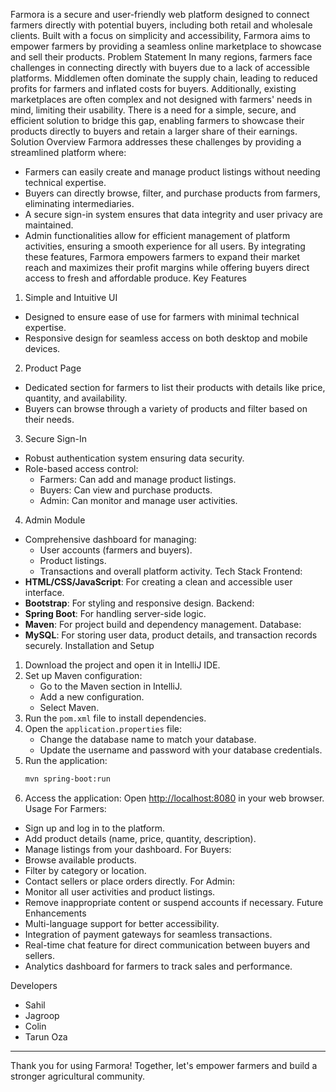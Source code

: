 
Farmora is a secure and user-friendly web platform designed to connect farmers directly with potential buyers, including both retail and wholesale clients. Built with a focus on simplicity and accessibility, Farmora aims to empower farmers by providing a seamless online marketplace to showcase and sell their products.
 Problem Statement
In many regions, farmers face challenges in connecting directly with buyers due to a lack of accessible platforms. Middlemen often dominate the supply chain, leading to reduced profits for farmers and inflated costs for buyers. Additionally, existing marketplaces are often complex and not designed with farmers' needs in mind, limiting their usability. There is a need for a simple, secure, and efficient solution to bridge this gap, enabling farmers to showcase their products directly to buyers and retain a larger share of their earnings.
 Solution Overview
Farmora addresses these challenges by providing a streamlined platform where:
- Farmers can easily create and manage product listings without needing technical expertise.
- Buyers can directly browse, filter, and purchase products from farmers, eliminating intermediaries.
- A secure sign-in system ensures that data integrity and user privacy are maintained.
- Admin functionalities allow for efficient management of platform activities, ensuring a smooth experience for all users.
By integrating these features, Farmora empowers farmers to expand their market reach and maximizes their profit margins while offering buyers direct access to fresh and affordable produce.
 Key Features
 1. Simple and Intuitive UI
- Designed to ensure ease of use for farmers with minimal technical expertise.
- Responsive design for seamless access on both desktop and mobile devices.
 2. Product Page
- Dedicated section for farmers to list their products with details like price, quantity, and availability.
- Buyers can browse through a variety of products and filter based on their needs.
 3. Secure Sign-In
- Robust authentication system ensuring data security.
- Role-based access control:
  - Farmers: Can add and manage product listings.
  - Buyers: Can view and purchase products.
  - Admin: Can monitor and manage user activities.

 4. Admin Module
- Comprehensive dashboard for managing:
  - User accounts (farmers and buyers).
  - Product listings.
  - Transactions and overall platform activity.
 Tech Stack
 Frontend:
- **HTML/CSS/JavaScript**: For creating a clean and accessible user interface.
- **Bootstrap**: For styling and responsive design.
 Backend:
- **Spring Boot**: For handling server-side logic.
- **Maven**: For project build and dependency management.
 Database:
- **MySQL**: For storing user data, product details, and transaction records securely.
 Installation and Setup
1. Download the project and open it in IntelliJ IDE.
2. Set up Maven configuration:
   - Go to the Maven section in IntelliJ.
   - Add a new configuration.
   - Select Maven.
3. Run the `pom.xml` file to install dependencies.
4. Open the `application.properties` file:
   - Change the database name to match your database.
   - Update the username and password with your database credentials.
5. Run the application:
   ```bash
   mvn spring-boot:run
   ```
6. Access the application:
   Open [http://localhost:8080](http://localhost:8080) in your web browser.
 Usage
 For Farmers:
- Sign up and log in to the platform.
- Add product details (name, price, quantity, description).
- Manage listings from your dashboard.
 For Buyers:
- Browse available products.
- Filter by category or location.
- Contact sellers or place orders directly.
 For Admin:
- Monitor all user activities and product listings.
- Remove inappropriate content or suspend accounts if necessary.
 Future Enhancements
- Multi-language support for better accessibility.
- Integration of payment gateways for seamless transactions.
- Real-time chat feature for direct communication between buyers and sellers.
- Analytics dashboard for farmers to track sales and performance.

 Developers
- Sahil
- Jagroop
- Colin
- Tarun Oza

---

Thank you for using Farmora! Together, let's empower farmers and build a stronger agricultural community.
